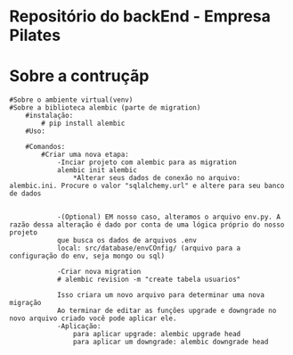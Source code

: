 # Repositório do backEnd - Empresa Pilates



# Sobre a contruçãp
    #Sobre o ambiente virtual(venv)
    #Sobre a biblioteca alembic (parte de migration)
        #instalação:
            # pip install alembic  
        #Uso:
            
        #Comandos: 
            #Criar uma nova etapa: 
                -Inciar projeto com alembic para as migration
                alembic init alembic  
                    *Alterar seus dados de conexão no arquivo: alembic.ini. Procure o valor "sqlalchemy.url" e altere para seu banco de dados


                -(Optional) EM nosso caso, alteramos o arquivo env.py. A razão dessa alteração é dado por conta de uma lógica próprio do nosso projeto
                que busca os dados de arquivos .env
                local: src/database/envCOnfig/ (arquivo para a configuração do env, seja mongo ou sql)

                -Criar nova migration
                # alembic revision -m "create tabela usuarios"

                Isso criara um novo arquivo para determinar uma nova migração
                Ao terminar de editar as funções upgrade e downgrade no novo arquivo criado você pode aplicar ele.
                -Aplicação:
                    para aplicar upgrade: alembic upgrade head
                    para aplicar um downgrade: alembic downgrade head
